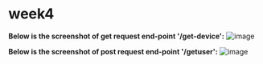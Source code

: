 # week4

**Below is the screenshot of get request end-point '/get-device':**
![image](https://github.com/msitu22/week4/assets/112602900/c24a17e6-512f-49fb-91f8-01c768cd0272)


**Below is the screenshot of post request end-point '/getuser':**
![image](https://github.com/msitu22/week4/assets/112602900/d47a8a44-46f5-4e3f-b697-c8f79c6b9c59)
